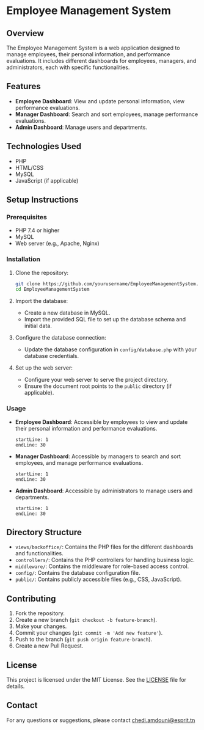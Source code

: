 # Employee Management System

## Overview
The Employee Management System is a web application designed to manage employees, their personal information, and performance evaluations. It includes different dashboards for employees, managers, and administrators, each with specific functionalities.

## Features
- **Employee Dashboard**: View and update personal information, view performance evaluations.
- **Manager Dashboard**: Search and sort employees, manage performance evaluations.
- **Admin Dashboard**: Manage users and departments.

## Technologies Used
- PHP
- HTML/CSS
- MySQL
- JavaScript (if applicable)

## Setup Instructions

### Prerequisites
- PHP 7.4 or higher
- MySQL
- Web server (e.g., Apache, Nginx)

### Installation
1. Clone the repository:
    ```bash
    git clone https://github.com/yourusername/EmployeeManagementSystem.git
    cd EmployeeManagementSystem
    ```

2. Import the database:
    - Create a new database in MySQL.
    - Import the provided SQL file to set up the database schema and initial data.

3. Configure the database connection:
    - Update the database configuration in `config/database.php` with your database credentials.

4. Set up the web server:
    - Configure your web server to serve the project directory.
    - Ensure the document root points to the `public` directory (if applicable).

### Usage
- **Employee Dashboard**: Accessible by employees to view and update their personal information and performance evaluations.
    ```php:views/backoffice/employee_dashboard.php
    startLine: 1
    endLine: 30
    ```

- **Manager Dashboard**: Accessible by managers to search and sort employees, and manage performance evaluations.
    ```php:views/backoffice/manager_dashboard.php
    startLine: 1
    endLine: 30
    ```

- **Admin Dashboard**: Accessible by administrators to manage users and departments.
    ```php:views/backoffice/admin_dashboard.php
    startLine: 1
    endLine: 30
    ```

## Directory Structure
- `views/backoffice/`: Contains the PHP files for the different dashboards and functionalities.
- `controllers/`: Contains the PHP controllers for handling business logic.
- `middleware/`: Contains the middleware for role-based access control.
- `config/`: Contains the database configuration file.
- `public/`: Contains publicly accessible files (e.g., CSS, JavaScript).

## Contributing
1. Fork the repository.
2. Create a new branch (`git checkout -b feature-branch`).
3. Make your changes.
4. Commit your changes (`git commit -m 'Add new feature'`).
5. Push to the branch (`git push origin feature-branch`).
6. Create a new Pull Request.

## License
This project is licensed under the MIT License. See the [LICENSE](LICENSE) file for details.

## Contact
For any questions or suggestions, please contact chedi.amdouni@esprit.tn
